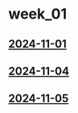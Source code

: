 # week_01 <!-- markmap: foldAll -->
## [2024-11-01](2024-11-01/2024-11-01.html)
## [2024-11-04](2024-11-04/2024-11-04.html)
## [2024-11-05](2024-11-05/2024-11-05.html)

